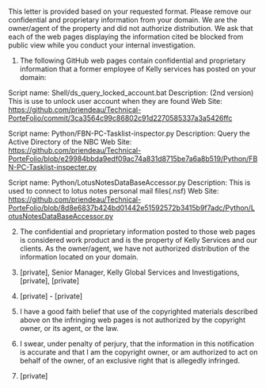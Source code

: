 This letter is provided based on your requested format. Please remove our confidential and proprietary information from your domain. We are the owner/agent of the property and did not authorize distribution. We ask that each of the web pages displaying the information cited be blocked from public view while you conduct your internal investigation.

1. The following GitHub web pages contain confidential and proprietary information that a former employee of Kelly services has posted on your domain:
  
  Script name: Shell/ds_query_locked_account.bat
  Description: (2nd version) This is use to unlock user account when they are found
  Web Site: https://github.com/priendeau/Technical-PorteFolio/commit/3ca3564c99c86802c91d2270585337a3a5426ffc

  Script name: Python/FBN-PC-Tasklist-inspector.py
  Description: Query the Active Directory of the NBC
  Web Site: https://github.com/priendeau/Technical-PorteFolio/blob/e29984bbda9edf09ac74a831d8715be7a6a8b519/Python/FBN-PC-Tasklist-inspecter.py
  
  Script name: Python/LotusNotesDataBaseAccessor.py
  Description: This is used to connect to lotus notes personal mail files(.nsf)
  Web Site: https://github.com/priendeau/Technical-PorteFolio/blob/8d8e6837b424bd01442e51592572b3415b9f7adc/Python/LotusNotesDataBaseAccessor.py
  
2. The confidential and proprietary information posted to those web pages is considered work product and is the property of Kelly Services and our clients. As the owner/agent, we have not authorized distribution of the information located on your domain.

3. [private], Senior Manager, Kelly Global Services and Investigations, [private], [private]

4. [private] - [private]

5. I have a good faith belief that use of the copyrighted materials described above on the infringing web pages is not authorized by the copyright owner, or its agent, or the law.

6. I swear, under penalty of perjury, that the information in this notification is accurate and that I am the copyright owner, or am authorized to act on behalf of the owner, of an exclusive right that is allegedly infringed.

7. [private]
